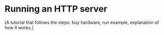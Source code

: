 # Running an HTTP server

[A tutorial that follows the steps: buy hardware, run example, explanation of how it works.]
